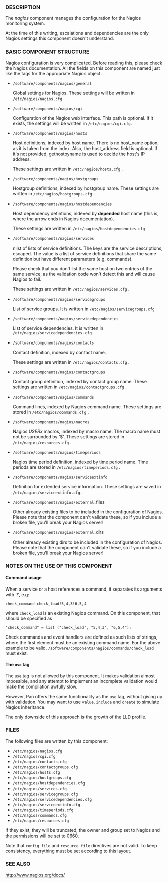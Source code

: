 ### DESCRIPTION

The _nagios_ component manages the configuration for the Nagios
monitoring system.

At the time of this writing, escalations and dependencies are the only
Nagios settings this component doesn't understand.

### BASIC COMPONENT STRUCTURE

Nagios configuration is very complicated. Before reading this, please
check the Nagios documentation.  All the fields on this component are
named just like the tags for the appropriate Nagios object.

- `/software/components/nagios/general`

    Global settings for Nagios. These settings will be written in
    `/etc/nagios/nagios.cfg` .

- `/software/components/nagios/cgi`

    Configuration of the Nagios web interface. 
    This path is optional. If it exists, the settings will be
    written in `/etc/nagios/cgi.cfg`. 

- `/software/components/nagios/hosts`

    Host definitions, indexed by host name. There is no host\_name option,
    as it is taken from the index. Also, the host\_address field is
    optional. If it's not provided, gethostbyname is used to decide the
    host's IP address.

    These settings are written in `/etc/nagios/hosts.cfg` .

- `/software/components/nagios/hostgroups`

    Hostgroup definitions, indexed by hostgroup name. These settings are
    written in `/etc/nagios/hostgroups.cfg` .

- `/software/components/nagios/hostdependencies`

    Host dependency defintions, indexed by __depended__ host name (this is,
    where the arrow ends in Nagios documentation).

    These settings are written in `/etc/nagios/hostdependencies.cfg`

- `/software/components/nagios/services`

    nlist of lists of service definitions. The keys are the service
    descriptions, escaped. The value is a list of service definitions that
    share the same definition but have different parameters (e.g,
    commands).

    Please check that you don't list the same host on two entries of the
    same service, as the validation code won't detect this and will cause
    Nagios to fail.

    These settings are written in `/etc/nagios/services.cfg` .

- `/software/components/nagios/servicegroups`

    List of service groups. It is written in `/etc/nagios/servicegroups.cfg`

- `/software/components/nagios/servicedependencies`

    List of service dependencies. It is written in
    `/etc/nagios/servicedependencies.cfg`

- `/software/components/nagios/contacts`

    Contact definition, indexed by contact name.

    These settings are written in `/etc/nagios/contacts.cfg` .

- `/software/components/nagios/contactgroups`

    Contact group definition, indexed by contact group name. These
    settings are written in `/etc/nagios/contactgroups.cfg` .

- `/software/components/nagios/commands`

    Command lines, indexed by Nagios command name. These settings are
    stored in `/etc/nagios/commands.cfg` .

- `/software/components/nagios/macros`

    Nagios $USERx$ macros, indexed by macro name. The macro name must not
    be surrounded by '$'. These settings are stored in
    `/etc/nagios/resources.cfg` .

- `/software/components/nagios/timeperiods`

    Nagios time period definition, indexed by time period name. Time
    periods are stored in `/etc/nagios/timeperiods.cfg` .

- `/software/components/nagios/serviceextinfo`

    Definition for extended service information. These settings are saved
    in `/etc/nagios/serviceextinfo.cfg` .

- `/software/components/nagios/external`\_files

    Other already existing files to be included in the configuration of
    Nagios. Please note that the component can't validate these, so if you
    include a broken file, you'll break your Nagios server!

- `/software/components/nagios/external`\_dirs

    Other already existing dirs to be included in the configuration of
    Nagios. Please note that the component can't validate these, so if you
    include a broken file, you'll break your Nagios server!

### NOTES ON THE USE OF THIS COMPONENT

#### Command usage

When a service or a host references a command, it separates its arguments with '!', e.g:

    check_command check_load!5,4,3!6,5,4

where `check_load` is an existing Nagios command. On this component,
that should be specified as

    "check_command" = list ("check_load", "5,4,3", "6,5,4");

Check commands and event handlers are defined as such lists of
strings, where the first element must be an existing command name. For
the above example to be valid,
`/software/components/nagios/commands/check_load` must exist.

#### The `use` tag

The `use` tag is not allowed by this component. It makes validation
almost impossible, and any attempt to implement an incomplete
validation would make the compilation awfully slow.

However, Pan offers the same functionality as the `use` tag, without
giving up with validation. You may want to use `value`, `include`
and `create` to simulate Nagios inheritance.

The only downside of this approach is the growth of the LLD profile.

### FILES

The following files are written by this component:

- `/etc/nagios/nagios.cfg`
- `/etc/nagios/cgi.cfg`
- `/etc/nagios/contacts.cfg`
- `/etc/nagios/contactgroups.cfg`
- `/etc/nagios/hosts.cfg`
- `/etc/nagios/hostgroups.cfg`
- `/etc/nagios/hostdependencies.cfg`
- `/etc/nagios/services.cfg`
- `/etc/nagios/servicegroups.cfg`
- `/etc/nagios/servicedependencies.cfg`
- `/etc/nagios/serviceextinfo.cfg`
- `/etc/nagios/timeperiods.cfg`
- `/etc/nagios/commands.cfg`
- `/etc/nagios/resources.cfg`

If they exist, they will be truncated, the owner and group set to
Nagios and the permissions will be set to 0660.

Note that `config_file` and `resource_file` directives are not
valid. To keep consistency, everything must be set according to this
layout.

### SEE ALSO

http://www.nagios.org/docs/
